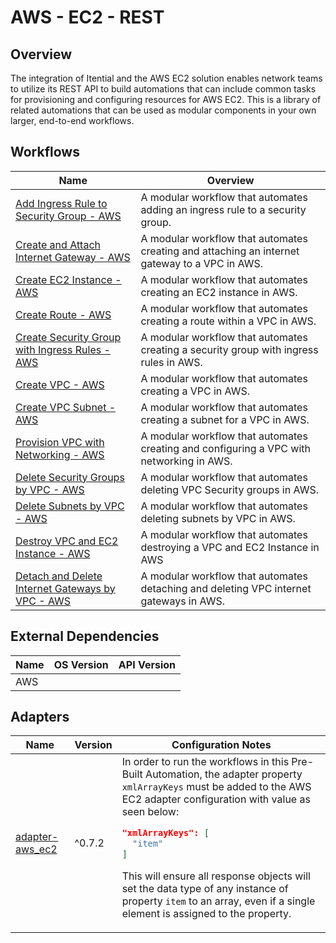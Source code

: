 # AWS - EC2 - REST

## Overview

The integration of Itential and the AWS EC2 solution enables network teams to utilize its REST API to build automations that can include common tasks for provisioning and configuring resources for AWS EC2. This is a library of related automations that can be used as modular components in your own larger, end-to-end workflows.


## Workflows


<table>
  <thead>
    <tr>
      <th>Name</th>
      <th>Overview</th>
    </tr>
  </thead>
  <tbody>
    <tr>
      <td><a href='https://gitlab.com/itentialopensource/pre-built-automations/aws-ec2-rest/-/blob/release/2023.2/documentation/Add Ingress Rule to Security Group - AWS.md' target='_blank'>Add Ingress Rule to Security Group - AWS</a></td>
      <td>A modular workflow that automates adding an ingress rule to a security group.</td>
    </tr>    <tr>
      <td><a href='https://gitlab.com/itentialopensource/pre-built-automations/aws-ec2-rest/-/blob/release/2023.2/documentation/Create and Attach Internet Gateway - AWS.md' target='_blank'>Create and Attach Internet Gateway - AWS</a></td>
      <td>A modular workflow that automates creating and attaching an internet gateway to a VPC in AWS.</td>
    </tr>    <tr>
      <td><a href='https://gitlab.com/itentialopensource/pre-built-automations/aws-ec2-rest/-/blob/release/2023.2/documentation/Create EC2 Instance - AWS.md' target='_blank'>Create EC2 Instance - AWS</a></td>
      <td>A modular workflow that automates creating an EC2 instance in AWS.</td>
    </tr>    <tr>
      <td><a href='https://gitlab.com/itentialopensource/pre-built-automations/aws-ec2-rest/-/blob/release/2023.2/documentation/Create Route - AWS.md' target='_blank'>Create Route - AWS</a></td>
      <td>A modular workflow that automates creating a route within a VPC in AWS.</td>
    </tr>    <tr>
      <td><a href='https://gitlab.com/itentialopensource/pre-built-automations/aws-ec2-rest/-/blob/release/2023.2/documentation/Create Security Group with Ingress Rules - AWS.md' target='_blank'>Create Security Group with Ingress Rules - AWS</a></td>
      <td>A modular workflow that automates creating a security group with ingress rules in AWS.</td>
    </tr>    <tr>
      <td><a href='https://gitlab.com/itentialopensource/pre-built-automations/aws-ec2-rest/-/blob/release/2023.2/documentation/Create VPC - AWS.md' target='_blank'>Create VPC - AWS</a></td>
      <td>A modular workflow that automates creating a VPC in AWS.</td>
    </tr>    <tr>
      <td><a href='https://gitlab.com/itentialopensource/pre-built-automations/aws-ec2-rest/-/blob/release/2023.2/documentation/Create VPC Subnet - AWS.md' target='_blank'>Create VPC Subnet - AWS</a></td>
      <td>A modular workflow that automates creating a subnet for a VPC in AWS.</td>
    </tr>    <tr>
      <td><a href='https://gitlab.com/itentialopensource/pre-built-automations/aws-ec2-rest/-/blob/release/2023.2/documentation/Provision VPC with Networking - AWS.md' target='_blank'>Provision VPC with Networking - AWS</a></td>
      <td>A modular workflow that automates creating and configuring a VPC with networking in AWS.</td>
    </tr>    <tr>
      <td><a href='https://gitlab.com/itentialopensource/pre-built-automations/aws-ec2-rest/-/blob/release/2023.2/documentation/Delete Security Groups by VPC - AWS.md' target='_blank'>Delete Security Groups by VPC - AWS</a></td>
      <td>A modular workflow that automates deleting VPC Security groups in AWS.</td>
    </tr>    <tr>
      <td><a href='https://gitlab.com/itentialopensource/pre-built-automations/aws-ec2-rest/-/blob/release/2023.2/documentation/Delete Subnets by VPC - AWS.md' target='_blank'>Delete Subnets by VPC - AWS</a></td>
      <td>A modular workflow that automates deleting subnets by VPC in AWS.</td>
    </tr>    <tr>
      <td><a href='https://gitlab.com/itentialopensource/pre-built-automations/aws-ec2-rest/-/blob/release/2023.2/documentation/Destroy VPC and EC2 Instance - AWS.md' target='_blank'>Destroy VPC and EC2 Instance - AWS</a></td>
      <td>A modular workflow that automates destroying a VPC and EC2 Instance in AWS</td>
    </tr>    <tr>
      <td><a href='https://gitlab.com/itentialopensource/pre-built-automations/aws-ec2-rest/-/blob/release/2023.2/documentation/Detach and Delete Internet Gateways by VPC - AWS.md' target='_blank'>Detach and Delete Internet Gateways by VPC - AWS</a></td>
      <td>A modular workflow that automates detaching and deleting VPC internet gateways in AWS.</td>
    </tr>
  </tbody>
</table>


## External Dependencies

<table>
  <thead>
    <tr>
      <th>Name</th>
      <th>OS Version</th>
      <th>API Version</th>
    </tr>
  </thead>
  <tbody>
    <tr>
      <td>AWS</td>
      <td></td>
      <td></td>
    </tr>
  </tbody>
</table>

## Adapters

<table>
  <thead>
    <tr>
      <th>Name</th>
      <th>Version</th>
      <th>Configuration Notes</th>
    </tr>
  </thead>
  <tbody>
    <tr>
      <td><a href="https://gitlab.com/itentialopensource/adapters/cloud/adapter-aws_ec2">adapter-aws_ec2</a></td>
      <td>^0.7.2</td>
      <td>In order to run the workflows in this Pre-Built Automation, the adapter property <code>xmlArrayKeys</code> must be added to the AWS EC2 adapter configuration with value as seen below:

```json
"xmlArrayKeys": [
  "item"
]
```

This will ensure all response objects will set the data type of any instance of property <code>item</code> to an array, even if a single element is assigned to the property.</td>
    </tr>
  </tbody>
</table>